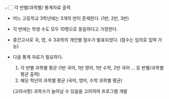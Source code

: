 👉🏻 각 반별/과목별/ 통계자료 출력

- 어느 고등학교 3학년에는 3개의 반이 존재한다. (1반, 2반, 3반)

- 각 반에는 학생 수도 모두 10명으로 동일하다고 가정한다.

- 중간고사로 국, 영, 수 3과목의 개인별 점수가 발표되었다. (점수는 임의로 입력 가능)

- 다음 통계 자료가 필요하다.   

  1. 각 반별 과목별 평균 (1반 국어, 1반 영어, 1반 수학, 2반 국어 ... 등 반별/과목별 평균 출력)
  2. 해당 학년의 과목별 평균 (국어, 영어, 수학 과목별 평균)

  (고려사항) 과목수가 늘어날 수 있음을 고려하여 프로그램 개발
